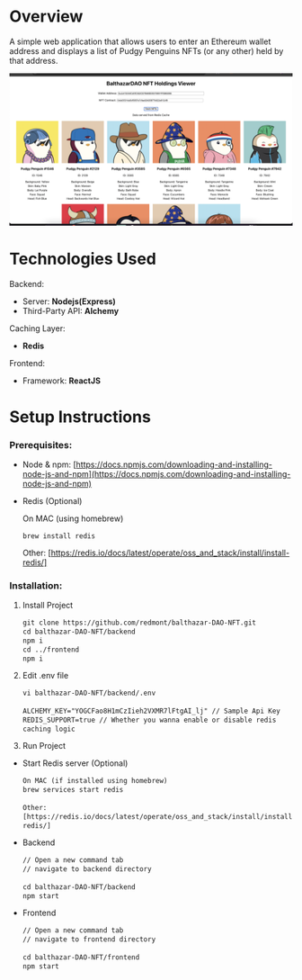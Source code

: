 # Overview

A simple web application that allows users to enter an Ethereum wallet address and displays a list of Pudgy Penguins NFTs (or any other) held by that address.

![Logo](./Snapshot.png)


# Technologies Used

Backend: 
- Server: <b>Nodejs(Express)</b>
- Third-Party API: <b>Alchemy</b>

Caching Layer: 
 - <b>Redis</b>

Frontend: 
- Framework: <b>ReactJS</b>

# Setup Instructions

### Prerequisites:

- Node & npm:
[https://docs.npmjs.com/downloading-and-installing-node-js-and-npm](https://docs.npmjs.com/downloading-and-installing-node-js-and-npm)

- Redis (Optional)
  
    On MAC (using homebrew)

    ```
    brew install redis
    ```

    Other: [https://redis.io/docs/latest/operate/oss_and_stack/install/install-redis/]


### Installation:

1. Install Project
    ```
    git clone https://github.com/redmont/balthazar-DAO-NFT.git
    cd balthazar-DAO-NFT/backend
    npm i
    cd ../frontend
    npm i
    ```
2. Edit .env file

    ```
    vi balthazar-DAO-NFT/backend/.env
    
    ALCHEMY_KEY="YOGCFao8H1mCzIieh2VXMR7lFtgAI_lj" // Sample Api Key
    REDIS_SUPPORT=true // Whether you wanna enable or disable redis caching logic
    ```

3. Run Project

- Start Redis server (Optional)

    ```
    On MAC (if installed using homebrew)
    brew services start redis
    
    Other:
    [https://redis.io/docs/latest/operate/oss_and_stack/install/install-redis/]
    ```

- Backend
    ```
    // Open a new command tab
    // navigate to backend directory

    cd balthazar-DAO-NFT/backend
    npm start
    ```
- Frontend
    ```
    // Open a new command tab
    // navigate to frontend directory

    cd balthazar-DAO-NFT/frontend
    npm start
    ```


